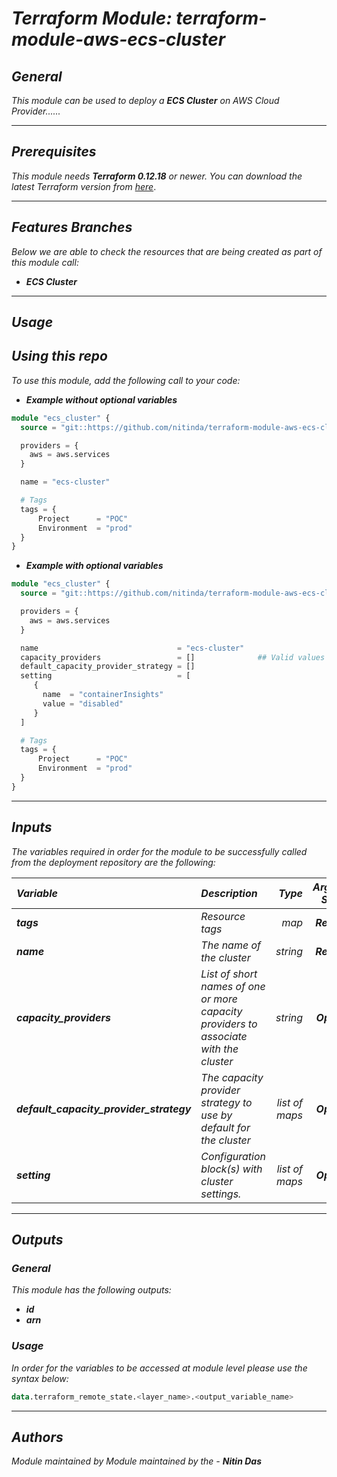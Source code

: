 # _Terraform Module: terraform-module-aws-ecs-cluster_


## _General_

_This module can be used to deploy a_ _**ECS Cluster** on AWS Cloud Provider......_


---

## _Prerequisites_

_This module needs **Terraform 0.12.18** or newer._
_You can download the latest Terraform version from_ [_here_](https://www.terraform.io/downloads.html).



---

## _Features Branches_

_Below we are able to check the resources that are being created as part of this module call:_

- _**ECS Cluster**_



---

## _Usage_

## _Using this repo_


_To use this module, add the following call to your code:_


* **_Example without optional variables_**

```tf
module "ecs_cluster" {
  source = "git::https://github.com/nitinda/terraform-module-aws-ecs-cluster.git?ref=terraform-12/master"

  providers = {
    aws = aws.services
  }

  name = "ecs-cluster"

  # Tags
  tags = {
      Project      = "POC"
      Environment  = "prod"
  }
}
```


* **_Example with optional variables_**

```tf
module "ecs_cluster" {
  source = "git::https://github.com/nitinda/terraform-module-aws-ecs-cluster.git?ref=terraform-12/master"

  providers = {
    aws = aws.services
  }

  name                               = "ecs-cluster"
  capacity_providers                 = []              ## Valid values also include FARGATE and FARGATE_SPOT
  default_capacity_provider_strategy = []
  setting                            = [
     {
       name  = "containerInsights"
       value = "disabled"
     }
  ]

  # Tags
  tags = {
      Project      = "POC"
      Environment  = "prod"
  }
}
```

---

## _Inputs_

_The variables required in order for the module to be successfully called from the deployment repository are the following:_

|**_Variable_** | **_Description_** | **_Type_** | **_Argument Status_** |
|:----|:----|-----:|:---:|
| **_tags_** | _Resource tags_ | _map_ | **_Required_** |
| **_name_** | _The name of the cluster_ | _string_ | **_Required_** |
| **_capacity\_providers_** | _List of short names of one or more capacity providers to associate with the cluster_ | _string_ | **_Optional_** |
| **_default\_capacity\_provider\_strategy_** | _The capacity provider strategy to use by default for the cluster_ | _list of maps_ | **_Optional_** |
| **_setting_** | _Configuration block(s) with cluster settings._ | _list of maps_ | **_Optional_** |


---


## _Outputs_

### _General_

_This module has the following outputs:_

* **_id_**
* **_arn_**


### _Usage_

_In order for the variables to be accessed at module level please use the syntax below:_


```tf
data.terraform_remote_state.<layer_name>.<output_variable_name>
```
---



## _Authors_

_Module maintained by Module maintained by the -_ **_Nitin Das_**